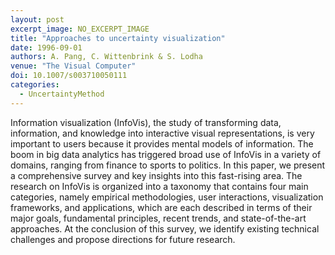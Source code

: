```yaml
---
layout: post
excerpt_image: NO_EXCERPT_IMAGE
title: "Approaches to uncertainty visualization"
date: 1996-09-01
authors: A. Pang, C. Wittenbrink & S. Lodha
venue: "The Visual Computer"
doi: 10.1007/s003710050111
categories:
  - UncertaintyMethod
---
```

Information visualization (InfoVis), the study of transforming data, information, and knowledge into interactive visual representations, is very important to users because it provides mental models of information. The boom in big data analytics has triggered broad use of InfoVis in a variety of domains, ranging from finance to sports to politics. In this paper, we present a comprehensive survey and key insights into this fast-rising area. The research on InfoVis is organized into a taxonomy that contains four main categories, namely empirical methodologies, user interactions, visualization frameworks, and applications, which are each described in terms of their major goals, fundamental principles, recent trends, and state-of-the-art approaches. At the conclusion of this survey, we identify existing technical challenges and propose directions for future research.
